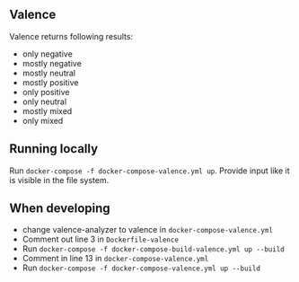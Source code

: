 ## Valence

Valence returns following results:
- only negative
- mostly negative
- mostly neutral
- mostly positive
- only positive
- only neutral
- mostly mixed
- only mixed

## Running locally

Run `docker-compose -f docker-compose-valence.yml up`. Provide input like it is visible in the file system.

## When developing

- change valence-analyzer to valence in `docker-compose-valence.yml`
- Comment out line 3 in `Dockerfile-valence`
- Run `docker-compose -f docker-compose-build-valence.yml up --build`
- Comment in line 13 in `docker-compose-valence.yml`
- Run `docker-compose -f docker-compose-valence.yml up --build`
